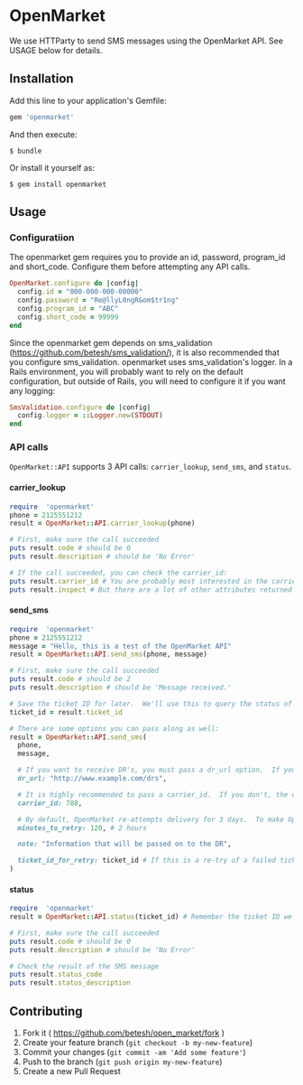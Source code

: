 # OpenMarket

We use HTTParty to send SMS messages using the OpenMarket API.  See USAGE below for details.

## Installation

Add this line to your application's Gemfile:

```ruby
gem 'openmarket'
```

And then execute:

    $ bundle

Or install it yourself as:

    $ gem install openmarket

## Usage

### Configuratiion

The openmarket gem requires you to provide an id, password, program_id and short_code.  Configure them before attempting any API calls.

```ruby
OpenMarket.configure do |config|
  config.id = "000-000-000-00000"
  config.password = "Re@llyL0ngR&om$tr1ng"
  config.program_id = "ABC"
  config.short_code = 99999
end
```

Since the openmarket gem depends on sms_validation (https://github.com/betesh/sms_validation/), it is also recommended that you configure sms_validation.
openmarket uses sms_validation's logger.  In a Rails environment, you will probably want to rely on the default configuration,
but outside of Rails, you will need to configure it if you want any logging:

```ruby
SmsValidation.configure do |config|
  config.logger = ::Logger.new(STDOUT)
end
```

### API calls

`OpenMarket::API` supports 3 API calls: `carrier_lookup`, `send_sms`, and `status`.

#### carrier_lookup

```ruby
require  'openmarket'
phone = 2125551212
result = OpenMarket::API.carrier_lookup(phone)

# First, make sure the call succeeded
puts result.code # should be 0
puts result.description # should be 'No Error'

# If the call succeeded, you can check the carrier_id:
puts result.carrier_id # You are probably most interested in the carrier_id
puts result.inspect # But there are a lot of other attributes returned by this API call as well
```

#### send_sms

```ruby
require  'openmarket'
phone = 2125551212
message = "Hello, this is a test of the OpenMarket API"
result = OpenMarket::API.send_sms(phone, message)

# First, make sure the call succeeded
puts result.code # should be 2
puts result.description # should be 'Message received.'

# Save the ticket ID for later.  We'll use this to query the status of the ticket.
ticket_id = result.ticket_id

# There are some options you can pass along as well:
result = OpenMarket::API.send_sms(
  phone,
  message,

  # If you want to receive DR's, you must pass a dr_url option.  If you don't pass a URL, no DR will be sent to the default URL.
  dr_url: "http://www.example.com/drs",

  # It is highly recommended to pass a carrier_id.  If you don't, the openmarket gem will make an extra API call to look up the carrier before sending the message.
  carrier_id: 788,

  # By default, OpenMarket re-attempts delivery for 3 days.  To make OpenMarket give up and report it as a failure sooner, pass a number of minutes you would like to retry for:
  minutes_to_retry: 120, # 2 hours

  note: "Information that will be passed on to the DR",

  ticket_id_for_retry: ticket_id # If this is a re-try of a failed ticket.
)

```
#### status

```ruby
require  'openmarket'
result = OpenMarket::API.status(ticket_id) # Remember the ticket ID we saved from #send_sms?

# First, make sure the call succeeded
puts result.code # should be 0
puts result.description # should be 'No Error'

# Check the result of the SMS message
puts result.status_code
puts result.status_description

```

## Contributing

1. Fork it ( https://github.com/betesh/open_market/fork )
2. Create your feature branch (`git checkout -b my-new-feature`)
3. Commit your changes (`git commit -am 'Add some feature'`)
4. Push to the branch (`git push origin my-new-feature`)
5. Create a new Pull Request
